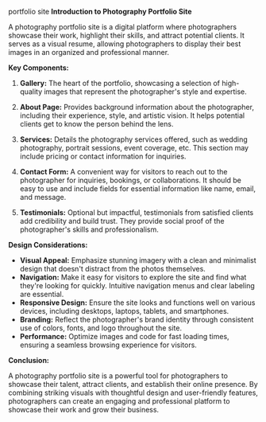  portfolio site
 **Introduction to Photography Portfolio Site**

A photography portfolio site is a digital platform where photographers showcase their work, highlight their skills, and attract potential clients. It serves as a visual resume, allowing photographers to display their best images in an organized and professional manner. 

**Key Components:**

1. **Gallery:** The heart of the portfolio, showcasing a selection of high-quality images that represent the photographer's style and expertise.

2. **About Page:** Provides background information about the photographer, including their experience, style, and artistic vision. It helps potential clients get to know the person behind the lens.

3. **Services:** Details the photography services offered, such as wedding photography, portrait sessions, event coverage, etc. This section may include pricing or contact information for inquiries.

4. **Contact Form:** A convenient way for visitors to reach out to the photographer for inquiries, bookings, or collaborations. It should be easy to use and include fields for essential information like name, email, and message.

5. **Testimonials:** Optional but impactful, testimonials from satisfied clients add credibility and build trust. They provide social proof of the photographer's skills and professionalism.

**Design Considerations:**

- **Visual Appeal:** Emphasize stunning imagery with a clean and minimalist design that doesn't distract from the photos themselves.
- **Navigation:** Make it easy for visitors to explore the site and find what they're looking for quickly. Intuitive navigation menus and clear labeling are essential.
- **Responsive Design:** Ensure the site looks and functions well on various devices, including desktops, laptops, tablets, and smartphones.
- **Branding:** Reflect the photographer's brand identity through consistent use of colors, fonts, and logo throughout the site.
- **Performance:** Optimize images and code for fast loading times, ensuring a seamless browsing experience for visitors.

**Conclusion:**

A photography portfolio site is a powerful tool for photographers to showcase their talent, attract clients, and establish their online presence. By combining striking visuals with thoughtful design and user-friendly features, photographers can create an engaging and professional platform to showcase their work and grow their business.
